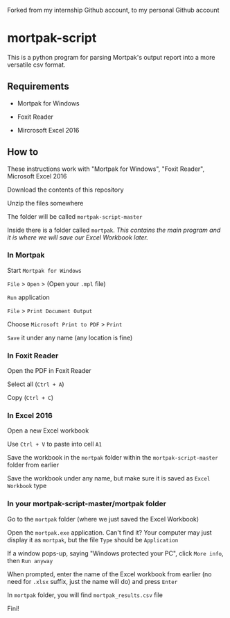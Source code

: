 Forked from my internship Github account, to my personal Github account

# mortpak-script

This is a python program for parsing Mortpak's output report into a more versatile csv format.

## Requirements

- Mortpak for Windows

- Foxit Reader

- Mircrosoft Excel 2016

## How to

These instructions work with "Mortpak for Windows", "Foxit Reader", Microsoft Excel 2016

Download the contents of this repository

Unzip the files somewhere

The folder will be called `mortpak-script-master`

Inside there is a folder called `mortpak`. *This contains the main program and it is where we will save our Excel Workbook later.*



### In Mortpak

Start `Mortpak for Windows`

`File` > `Open` > (Open your `.mpl` file)

`Run` application

`File` > `Print Document Output`

Choose `Microsoft Print to PDF` > `Print`

`Save` it under any name (any location is fine)



### In Foxit Reader

Open the PDF in Foxit Reader

Select all (`Ctrl + A`)

Copy (`Ctrl + C`)



### In Excel 2016

Open a new Excel workbook

Use `Ctrl + V` to paste into cell `A1`

Save the workbook in the `mortpak` folder within the `mortpak-script-master` folder from earlier

Save the workbook under any name, but make sure it is saved as `Excel Workbook` type




### In your mortpak-script-master/mortpak folder

Go to the `mortpak` folder (where we just saved the Excel Workbook)

Open the `mortpak.exe` application. Can't find it? Your computer may just display it as `mortpak`, but the file `Type` should be `Application`

If a window pops-up, saying "Windows protected your PC", click `More info`, then `Run anyway`

When prompted, enter the name of the Excel workbook from earlier (no need for `.xlsx` suffix, just the name will do) and press `Enter`

In `mortpak` folder, you will find `mortpak_results.csv` file

Fini!
